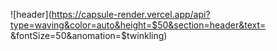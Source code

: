 ![header](https://capsule-render.vercel.app/api?type=waving&color=auto&height=$50&section=header&text= &fontSize=50&anomation=$twinkling)
